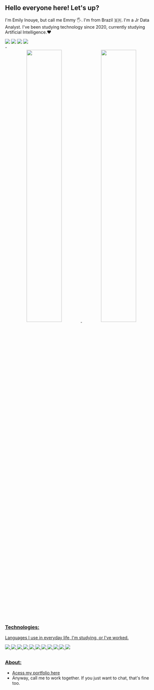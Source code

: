 ## Hello everyone here! Let's up? 
I'm Emily Inouye, but call me Emmy 🖐️. I'm from Brazil 🇧🇷. I'm a Jr Data Analyst. I've been studying technology since 2020, currently studying Artificial Intelligence.❤️
<div> 
<a href="https://www.linkedin.com/in/emillygabrielly-abs" target="_blank"><img src="https://img.shields.io/badge/-Emilly%20Inouye-%230077B5?style=for-the-badge&logo=linkedin&logoColor=white" target="_blank"></a> 
<a href="https://instagram.com/emmy_inouye" target="_blank"><img src="https://img.shields.io/badge/-emmy_inouye-%23E4405F?style=for-the-badge&logo=instagram&logoColor=white" target="_blank"></a> 
<a href="https://discord.com/channels/@me/730913374124245004" target="_blank"><img src="https://img.shields.io/badge/emmy-7289DA?style=for-the-badge&logo=discord&logoColor=white" target="_blank"></a>
<a href="inegabs@gmail.com" target="_blank"><img src="https://img.shields.io/badge/-Emilly%20Gabrielly-%230077B5?style=for-the-badge&logo=gmail&logoColor=white&color=d93737" target="_blank"></a> 
</div> 
-
<div align="center"> 
  <a href="https://github.com/emillygabrielly-abs"> 
<img width="48%" src="https://github-readme-stats.vercel.app/api?username=emillygabrielly-abs&show_icons=true&theme=radical&include_all_commits=true&count_private=true"/> 
<img width="48%" src="https://github-readme-stats.vercel.app/api/top-langs/?username=emillygabrielly-abs&layout=compact&langs_count=7&theme=radical"/> 
</div> 
  
### Technologies:
Languages I use in everyday life, I'm studying, or I've worked.
<div display='inline-block'>
  <img src="https://img.shields.io/static/v1?label=&message=Javascript&color=ffe540&style=for-the-badge&logo=javascript&logoColor=3a3646"/>
  <img src="https://img.shields.io/static/v1?label=&message=MySQL&color=4860ca&style=for-the-badge&logo=MySQL&logoColor=white"/>
  <img src="https://img.shields.io/static/v1?label=&message=Python&color=3276ff&style=for-the-badge&logo=python&logoColor=white"/>
  <img src="https://img.shields.io/static/v1?label=&message=HTML5&color=ff722a&style=for-the-badge&logo=html5&logoColor=white"/>
  <img src="https://img.shields.io/static/v1?label=&message=Rstudio&color=6aaeee&style=for-the-badge&logo=rstudio&logoColor=white"/>
  <img src="https://img.shields.io/static/v1?label=&message=Kotlin&color=ad4de9&style=for-the-badge&logo=kotlin&logoColor=white"/>
  <img src="https://img.shields.io/static/v1?label=&message=CSS3&color=3285ce&style=for-the-badge&logo=css3&logoColor=white"/>
  <img src="https://img.shields.io/static/v1?label=&message=Bootstrap&color=6608ff&style=for-the-badge&logo=bootstrap&logoColor=white"/>
  <img src="https://img.shields.io/static/v1?label=&message=ubuntu&color=e24c00&style=for-the-badge&logo=ubuntu&logoColor=white"/>
  <img src="https://img.shields.io/static/v1?label=&message=linux&color=black&style=for-the-badge&logo=linux&logoColor=white"/>
  <img src="https://img.shields.io/static/v1?label=&message=anaconda&color=green&style=for-the-badge&logo=anaconda&logoColor=white"/>
 </div>

## 

### About: 
- [Acess my portfolio here](https://linktr.ee/egabsantos)
- Anyway, call me to work together. If you just want to chat, that's fine too.
